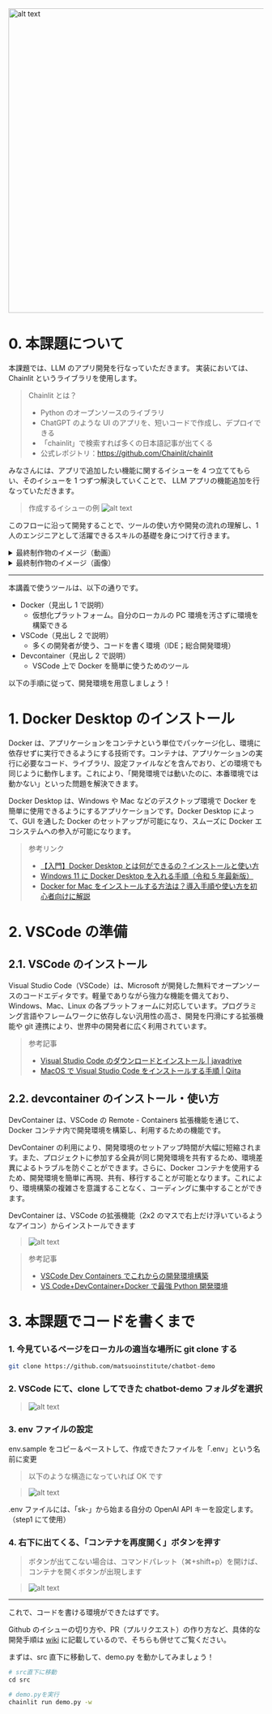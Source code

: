 <img src="resource/fig/logo_松尾研究所.jpeg" alt="alt text" width="600"/>

# 0. 本課題について

本課題では、LLM のアプリ開発を行なっていただきます。
実装においては、Chainlit というライブラリを使用します。

> Chainlit とは？
>
> - Python のオープンソースのライブラリ
> - ChatGPT のような UI のアプリを、短いコードで作成し、デプロイできる
> - 「chainlit」で検索すれば多くの日本語記事が出てくる
> - 公式レポジトリ：https://github.com/Chainlit/chainlit

みなさんには、アプリで追加したい機能に関するイシューを 4 つ立ててもらい、そのイシューを 1 つずつ解決していくことで、 LLM アプリの機能追加を行なっていただきます。

> 作成するイシューの例
> ![alt text](resource/fig/github_イシューの例.png)

このフローに沿って開発することで、ツールの使い方や開発の流れの理解し、1 人のエンジニアとして活躍できるスキルの基礎を身につけて行きます。

<details>
<summary>最終制作物のイメージ（動画）</summary>

![alt text](resource/movie/readme_part4制作物.gif)

</details>

<details>
<summary>最終制作物のイメージ（画像）</summary>

![alt text](resource/movie/readme_part4制作物_画像.png)

</details>

---

本講義で使うツールは、以下の通りです。

- Docker（見出し 1 で説明）
  - 仮想化プラットフォーム。自分のローカルの PC 環境を汚さずに環境を構築できる
- VSCode（見出し 2 で説明）
  - 多くの開発者が使う、コードを書く環境（IDE；総合開発環境）
- Devcontainer（見出し 2 で説明）
  - VSCode 上で Docker を簡単に使うためのツール

以下の手順に従って、開発環境を用意しましょう！

# 1. Docker Desktop のインストール

Docker は、アプリケーションをコンテナという単位でパッケージ化し、環境に依存せずに実行できるようにする技術です。コンテナは、アプリケーションの実行に必要なコード、ライブラリ、設定ファイルなどを含んでおり、どの環境でも同じように動作します。これにより、「開発環境では動いたのに、本番環境では動かない」といった問題を解決できます。

Docker Desktop は、Windows や Mac などのデスクトップ環境で Docker を簡単に使用できるようにするアプリケーションです。Docker Desktop によって、GUI を通した Docker のセットアップが可能になり、スムーズに Docker エコシステムへの参入が可能になります。

> 参考リンク
>
> - [【入門】Docker Desktop とは何ができるの？インストールと使い方](https://www.kagoya.jp/howto/cloud/container/dockerdesktop/)
> - [Windows 11 に Docker Desktop を入れる手順（令和 5 年最新版）](https://qiita.com/zembutsu/items/a98f6f25ef47c04893b3)
> - [Docker for Mac をインストールする方法は？導入手順や使い方を初心者向けに解説](https://www.kagoya.jp/howto/cloud/container/dockerformac/)

# 2. VSCode の準備

## 2.1. VSCode のインストール

Visual Studio Code（VSCode）は、Microsoft が開発した無料でオープンソースのコードエディタです。軽量でありながら強力な機能を備えており、Windows、Mac、Linux の各プラットフォームに対応しています。プログラミング言語やフレームワークに依存しない汎用性の高さ、開発を円滑にする拡張機能や git 連携により、世界中の開発者に広く利用されています。

> 参考記事
>
> - [Visual Studio Code のダウンロードとインストール | javadrive](https://www.javadrive.jp/vscode/install/index1.html)
> - [MacOS で Visual Studio Code をインストールする手順 | Qiita](https://qiita.com/watamura/items/51c70fbb848e5f956fd6)

## 2.2. devcontainer のインストール・使い方

DevContainer は、VSCode の Remote - Containers 拡張機能を通じて、Docker コンテナ内で開発環境を構築し、利用するための機能です。

DevContainer の利用により、開発環境のセットアップ時間が大幅に短縮されます。また、プロジェクトに参加する全員が同じ開発環境を共有するため、環境差異によるトラブルを防ぐことができます。さらに、Docker コンテナを使用するため、開発環境を簡単に再現、共有、移行することが可能となります。これにより、環境構築の複雑さを意識することなく、コーディングに集中することができます。

DevContainer は、VSCode の拡張機能（2x2 のマスで右上だけ浮いているようなアイコン）からインストールできます

> ![alt text](resource/fig/vscode_devcontainerインストール.png)

> 参考記事
>
> - [VSCode Dev Containers でこれからの開発環境構築](https://cloudsmith.co.jp/blog/virtualhost/docker/2023/05/2381142.html)
> - [VS Code+DevContainer+Docker で最強 Python 開発環境](https://zenn.dev/aidemy/articles/vscode-env-python)

# 3. 本課題でコードを書くまで

### 1. 今見ているページをローカルの適当な場所に git clone する

```sh
git clone https://github.com/matsuoinstitute/chatbot-demo
```

### 2. VSCode にて、clone してできた chatbot-demo フォルダを選択

> ![alt text](resource/fig/vscode_フォルダ選択.png)

### 3. env ファイルの設定

env.sample をコピー＆ペーストして、作成できたファイルを「.env」という名前に変更

> 以下のような構造になっていれば OK です

> ![alt text](resource/fig/vscode_env.png)

.env ファイルには、「sk-」から始まる自分の OpenAI API キーを設定します。（step1 にて使用）

### 4. 右下に出てくる、「コンテナを再度開く」ボタンを押す

> ボタンが出てこない場合は、コマンドパレット（⌘+shift+p）を開けば、コンテナを開くボタンが出現します

> ![alt text](resource/fig/vscode_コマンドパレットでコンテナを再度開く.png)

---

これで、コードを書ける環境ができたはずです。

Github のイシューの切り方や、PR（プルリクエスト）の作り方など、具体的な開発手順は [wiki](https://github.com/matsuoinstitute/chatbot-demo/wiki) に記載しているので、そちらも併せてご覧ください。

まずは、src 直下に移動して、demo.py を動かしてみましょう！

```py
# src直下に移動
cd src
```

```sh
# demo.pyを実行
chainlit run demo.py -w
```
